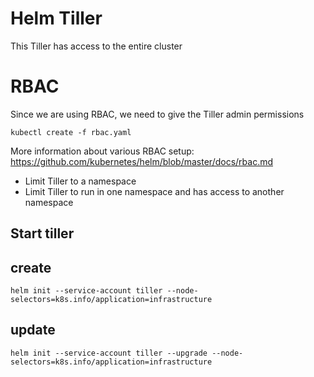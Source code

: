 Helm Tiller
===============
This Tiller has access to the entire cluster

# RBAC
Since we are using RBAC, we need to give the Tiller admin permissions

```
kubectl create -f rbac.yaml
```

More information about various RBAC setup: https://github.com/kubernetes/helm/blob/master/docs/rbac.md

* Limit Tiller to a namespace
* Limit Tiller to run in one namespace and has access to another namespace

## Start tiller

## create
```
helm init --service-account tiller --node-selectors=k8s.info/application=infrastructure
```


## update
```
helm init --service-account tiller --upgrade --node-selectors=k8s.info/application=infrastructure
```
